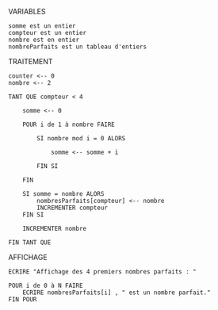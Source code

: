 ﻿VARIABLES

	somme est un entier
	compteur est un entier
	nombre est en entier
	nombreParfaits est un tableau d'entiers

TRAITEMENT

	counter <-- 0
	nombre <-- 2

	TANT QUE compteur < 4 
		
		somme <-- 0

		POUR i de 1 à nombre FAIRE
			
			SI nombre mod i = 0 ALORS

				somme <-- somme + i

			FIN SI

		FIN

		SI somme = nombre ALORS			
			nombresParfaits[compteur] <-- nombre
			INCREMENTER compteur
		FIN SI

		INCREMENTER nombre

	FIN TANT QUE	

AFFICHAGE

	ECRIRE "Affichage des 4 premiers nombres parfaits : "

	POUR i de 0 à N FAIRE
		ECRIRE nombresParfaits[i] , " est un nombre parfait."
	FIN POUR
